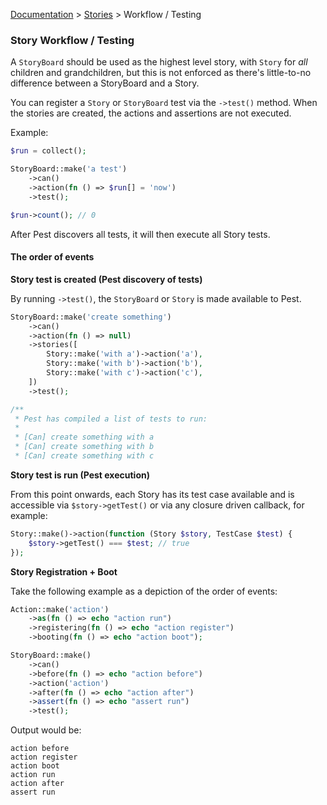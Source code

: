 [Documentation](/docs/documentation.md) > [Stories](/docs/stories.md) > Workflow / Testing

### Story Workflow / Testing

A `StoryBoard` should be used as the highest level story, with `Story` for _all_ children and grandchildren, but this is not enforced as there's little-to-no difference between a StoryBoard and a Story.

You can register a `Story` or `StoryBoard` test via the `->test()` method. When the stories are created, the actions and assertions are not executed.

Example:

```php
$run = collect();

StoryBoard::make('a test')
    ->can()
    ->action(fn () => $run[] = 'now')
    ->test();

$run->count(); // 0 
```

After Pest discovers all tests, it will then execute all Story tests.

#### The order of events

**Story test is created (Pest discovery of tests)**

By running `->test()`, the `StoryBoard` or `Story` is made available to Pest. 

```php
StoryBoard::make('create something')
    ->can()
    ->action(fn () => null)
    ->stories([
        Story::make('with a')->action('a'),
        Story::make('with b')->action('b'),
        Story::make('with c')->action('c'),
    ])
    ->test();

/**
 * Pest has compiled a list of tests to run:
 * 
 * [Can] create something with a
 * [Can] create something with b
 * [Can] create something with c
```

**Story test is run (Pest execution)**

From this point onwards, each Story has its test case available and is accessible via `$story->getTest()` or via any closure driven callback, for example:

```php
Story::make()->action(function (Story $story, TestCase $test) {
    $story->getTest() === $test; // true
});
```

**Story Registration + Boot**

Take the following example as a depiction of the order of events:

```php
Action::make('action')
    ->as(fn () => echo "action run")
    ->registering(fn () => echo "action register")
    ->booting(fn () => echo "action boot");

StoryBoard::make()
    ->can()
    ->before(fn () => echo "action before")
    ->action('action')
    ->after(fn () => echo "action after")
    ->assert(fn () => echo "assert run")
    ->test();
```

Output would be:

```
action before
action register
action boot
action run
action after
assert run
```
